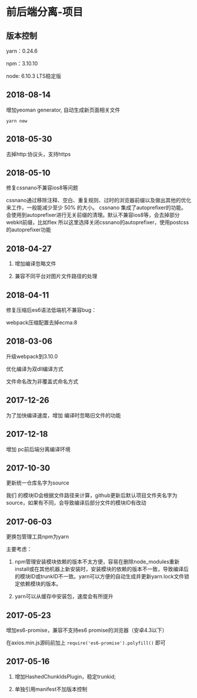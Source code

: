 # 前后端分离-项目

## 版本控制
yarn：0.24.6

npm：3.10.10

node: 6.10.3 LTS稳定版

## 2018-08-14
增加yeoman generator, 自动生成新页面相关文件
```
yarn new
```

## 2018-05-30
去掉http:协议头，支持https

## 2018-05-10
修复cssnano不兼容ios8等问题

cssnano通过移除注释、空白、重复规则、过时的浏览器前缀以及做出其他的优化来工作，一般能减少至少 50% 的大小。
cssnano 集成了autoprefixer的功能。会使用到autoprefixer进行无关前缀的清理。默认不兼容ios8等，会去掉部分webkit前缀，比如flex
所以这里选择关闭cssnano的autoprefixer，使用postcss的autoprefixer功能


## 2018-04-27
1. 增加编译忽略文件

2. 兼容不同平台对图片文件路径的处理

## 2018-04-11
修复压缩后es6语法低端机不兼容bug：

webpack压缩配置去掉ecma:8

## 2018-03-06
升级webpack到3.10.0

优化编译为双dll编译方式

文件命名改为非覆盖式命名方式

## 2017-12-26
为了加快编译速度，增加 编译时忽略旧文件的功能

## 2017-12-18
增加 pc前后端分离编译环境

## 2017-10-30
更新统一仓库名字为source
 

我们 的模块ID会根据文件路径来计算，github更新后默认项目文件夹名字为source，如果有不同，会导致编译后部分文件的模块ID有改动
 
## 2017-06-03
更换包管理工具npm为yarn

主要考虑：

1.	npm管理安装模块依赖的版本不太方便，容易在删除node_modules重新install或在其他机器上新安装时，安装模块的依赖的版本不一致，导致编译后的模块ID或trunkID不一致。yarn可以方便的自动生成并更新yarn.lock文件锁定依赖模块的版本。

2.	yarn可以从缓存中安装包，速度会有所提升

## 2017-05-23
增加es6-promise，兼容不支持es6 promise的浏览器（安卓4.3以下）

在axios.min.js源码前加上 `require('es6-promise').polyfill()` 即可

## 2017-05-16
1.	增加HashedChunkIdsPlugin，稳定trunkid;

2.	单独引用manifest不加版本控制
